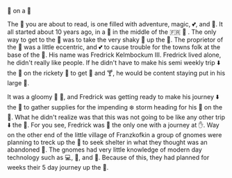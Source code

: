 🐍 on a 🚆

The 📖 you are about to read, is one filled with adventure, magic, 💕, and 🍕. It all started about 10 years ago, in a 🏰 in the middle of the 🇫🇷 🗻 . The only way to get to the 🏰 was to take the very shaky 🚞 up the 🗻. The proprietor of the 🏰 was a little eccentric, and 💕 to cause trouble for the towns folk at the base of the 🗻. His name was Fredrick Kelmbockum III. Fredrick lived alone, he didn't really like people. If he didn't have to make his semi weekly trip ⬇️ the 🗻 on the rickety 🚞 to get 🍕 and 🍸, he would be content staying put in his large 🏰.

It was a gloomy 🌁 🌅, and Fredrick was getting ready to make his journey ⬇️ the 🗻 to gather supplies for the impending ❄️ storm heading for his 🏰 on the 🗻.  What he didn't realize was that this was not going to be like any other trip ⬇️ the 🗻. For you see, Fredrick was 🚫 the only one with a journey at ✋. Way on the other end of the little village of Franzkofkin a group of gnomes were planning to treck up the 🗻 to seek shelter in what they thought was an abandoned 🏰. The gnomes had very little knowledge of modern day technology such as 💻, 🚗, and 🚆. Because of this, they had planned for weeks their 5 day journey up the 🗻.
